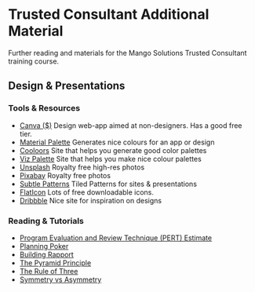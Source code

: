 # Trusted Consultant Additional Material

Further reading and materials for the Mango Solutions Trusted Consultant training course.

## Design & Presentations

### Tools & Resources
* [Canva ($)](https://www.canva.com/) Design web-app aimed at non-designers. Has a good free tier.
* [Material Palette](https://www.materialpalette.com/) Generates nice colours for an app or design
* [Cooloors](https://coolors.co/c5ebc3-b7c8b5-a790a5-875c74-54414e) Site that helps you generate good color palettes
* [Viz Palette](http://projects.susielu.com/viz-palette) Site that helps you make nice colour palettes
* [Unsplash](https://unsplash.com/) Royalty free high-res photos
* [Pixabay](https://pixabay.com/en/) Royalty free photos
* [Subtle Patterns](https://www.toptal.com/designers/subtlepatterns/) Tiled Patterns for sites & presentations
* [FlatIcon](https://www.flaticon.com/search?word=box) Lots of free downloadable icons.
* [Dribbble](https://dribbble.com/) Nice site for inspiration on designs

### Reading & Tutorials

* [Program Evaluation and Review Technique (PERT) Estimate](https://www.techrepublic.com/blog/it-consultant/use-pert-technique-for-more-accurate-estimates/)
* [Planning Poker](https://www.mountaingoatsoftware.com/agile/planning-poker)
* [Building Rapport](https://www.mindtools.com/pages/article/building-rapport.htm)
* [The Pyramid Principle](https://medium.com/lessons-from-mckinsey/the-pyramid-principle-f0885dd3c5c7)
* [The Rule of Three](https://medium.com/lessons-from-mckinsey/the-rule-of-3-c1cd82dbc96e)
* [Symmetry vs Asymmetry](https://www.interaction-design.org/literature/article/symmetry-vs-asymmetry-recalling-basic-design-principles)
